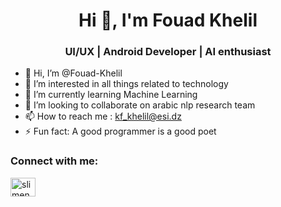 <h1 align="center">Hi 👋, I'm Fouad Khelil</h1>
<h3 align="center"> UI/UX | Android Developer | AI enthusiast </h3>

- 👋 Hi, I’m @Fouad-Khelil
- 👀 I’m interested in all things related to technology
- 🌱 I’m currently learning Machine Learning
- 💞️ I’m looking to collaborate on arabic nlp research team 
- 📫 How to reach me : kf_khelil@esi.dz
- ⚡ Fun fact: A good programmer is a good poet

<h3 align="left">Connect with me:</h3>
<p align="left">
<a href="https://www.linkedin.com/in/khelil-fouad-369a7021b/" target="blank"><img align="center" src="https://raw.githubusercontent.com/rahuldkjain/github-profile-readme-generator/master/src/images/icons/Social/linked-in-alt.svg" alt="slimene-fellah-25950a224" height="30" width="40" /></a>
</p>

<!---
Fouad-Khelil/Fouad-Khelil is a ✨ special ✨ repository because its `README.md` (this file) appears on your GitHub profile.
You can click the Preview link to take a look at your changes.
--->
